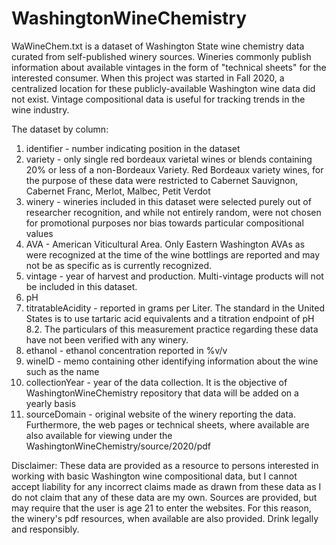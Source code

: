 # WashingtonWineChemistry

WaWineChem.txt is a dataset of Washington State wine chemistry data curated from self-published winery sources. Wineries commonly publish information about available vintages in the form of "technical sheets" for the interested consumer. When this project was started in Fall 2020, a centralized location for these publicly-available Washington wine data did not exist. Vintage compositional data is useful for tracking trends in the wine industry. 

The dataset by column:
1) identifier - number indicating position in the dataset
2) variety - only single red bordeaux varietal wines or blends containing 20\% or less of a non-Bordeaux Variety. Red Bordeaux variety wines, for the purpose of these data were restricted to Cabernet Sauvignon, Cabernet Franc, Merlot, Malbec, Petit Verdot
3) winery - wineries included in this dataset were selected purely out of researcher recognition, and while not entirely random, were not chosen for promotional purposes nor bias towards particular compositional values
4) AVA - American Viticultural Area. Only Eastern Washington AVAs as were recognized at the time of the wine bottlings are reported and may not be as specific as is currently recognized.
5) vintage - year of harvest and production. Multi-vintage products will not be included in this dataset.
6) pH
7) titratableAcidity - reported in grams per Liter. The standard in the United States is to use tartaric acid equivalents and a titration endpoint of pH 8.2. The particulars of this measurement practice regarding these data have not been verified with any winery.
8) ethanol - ethanol concentration reported in \%v/v
9) wineID - memo containing other identifying information about the wine such as the name
10) collectionYear - year of the data collection. It is the objective of WashingtonWineChemistry repository that data will be added on a yearly basis
11) sourceDomain - original website of the winery reporting the data. Furthermore, the web pages or technical sheets, where available are also available for viewing under the WashingtonWineChemistry/source/2020/pdf


Disclaimer: These data are provided as a resource to persons interested in working with basic Washington wine compositional data, but I cannot accept liability for any incorrect claims made as drawn from these data as I do not claim that any of these data are my own. Sources are provided, but may require that the user is age 21 to enter the websites. For this reason, the winery's pdf resources, when available are also provided. Drink legally and responsibly. 
